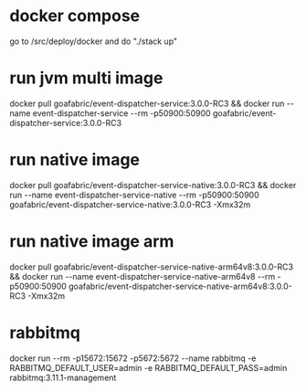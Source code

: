 # docker compose
go to /src/deploy/docker and do "./stack up"

# run jvm multi image
docker pull goafabric/event-dispatcher-service:3.0.0-RC3 && docker run --name event-dispatcher-service --rm -p50900:50900 goafabric/event-dispatcher-service:3.0.0-RC3

# run native image
docker pull goafabric/event-dispatcher-service-native:3.0.0-RC3 && docker run --name event-dispatcher-service-native --rm -p50900:50900 goafabric/event-dispatcher-service-native:3.0.0-RC3 -Xmx32m

# run native image arm
docker pull goafabric/event-dispatcher-service-native-arm64v8:3.0.0-RC3 && docker run --name event-dispatcher-service-native-arm64v8 --rm -p50900:50900 goafabric/event-dispatcher-service-native-arm64v8:3.0.0-RC3 -Xmx32m
                                              
# rabbitmq
docker run --rm -p15672:15672 -p5672:5672 --name rabbitmq -e RABBITMQ_DEFAULT_USER=admin -e RABBITMQ_DEFAULT_PASS=admin rabbitmq:3.11.1-management